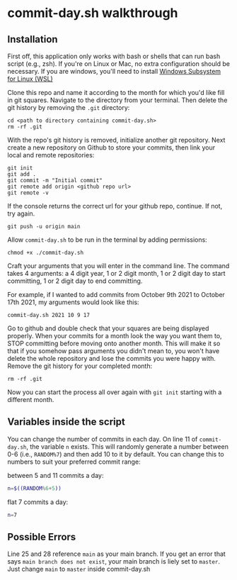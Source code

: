 # commit-day.sh walkthrough

## Installation

First off, this application only works with bash or shells that can run bash script (e.g., zsh). If you're on Linux or Mac, no extra configuration should be necessary. If you are windows, you'll need to install [Windows Subsystem for Linux (WSL)](https://docs.microsoft.com/en-us/windows/wsl/install)

Clone this repo and name it according to the month for which you'd like fill in git squares. Navigate to the directory from your terminal. Then delete the git history by removing the `.git` directory:

```cli
cd <path to directory containing commit-day.sh>
rm -rf .git
```

With the repo's git history is removed, initialize another git repository. Next create a new repository on Github to store your commits, then link your local and remote repositories:

```cli
git init
git add .
git commit -m "Initial commit"
git remote add origin <github repo url>
git remote -v
```
If the console returns the correct url for your github repo, continue. If not, try again.

```cli
git push -u origin main
```

Allow `commit-day.sh` to be run in the terminal by adding permissions:

```cli
chmod +x ./commit-day.sh
```

Craft your arguments that you will enter in the command line. The command takes 4 arguments: a 4 digit year, 1 or 2 digit month, 1 or 2 digit day to start committing, 1 or 2 digit day to end committing.

For example, if I wanted to add commits from October 9th 2021 to October 17th 2021, my arguments would look like this:
```cli
commit-day.sh 2021 10 9 17
```

Go to github and double check that your squares are being displayed properly. When your commits for a month look the way you want them to, STOP committing before moving onto another month. This will make it so that if you somehow pass arguments you didn't mean to, you won't have delete the whole repository and lose the commits you were happy with. Remove the git history for your completed month:
```cli
rm -rf .git
```

Now you can start the process all over again with `git init` starting with a different month.

## Variables inside the script

You can change the number of commits in each day. On line 11 of `commit-day.sh`, the variable `n` exists. This will randomly generate a number between 0-6 (i.e., `RANDOM%7`) and then add 10 to it by default. You can change this to numbers to suit your preferred commit range:

between 5 and 11 commits a day:
```bash
n=$((RANDOM%6+5))
```

flat 7 commits a day:
```bash
n=7
```

## Possible Errors
Line 25 and 28 reference `main` as your main branch. If you get an error that says `main branch does not exist`, your main branch is liely set to `master`. Just change `main` to `master` inside commit-day.sh

